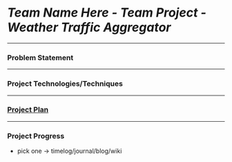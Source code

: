 # *Team Name Here - Team Project - Weather Traffic Aggregator*

---

### Problem Statement

---

### Project Technologies/Techniques

---

### [Project Plan](projectPlan.md)

---

### Project Progress

- pick one -> timelog/journal/blog/wiki

